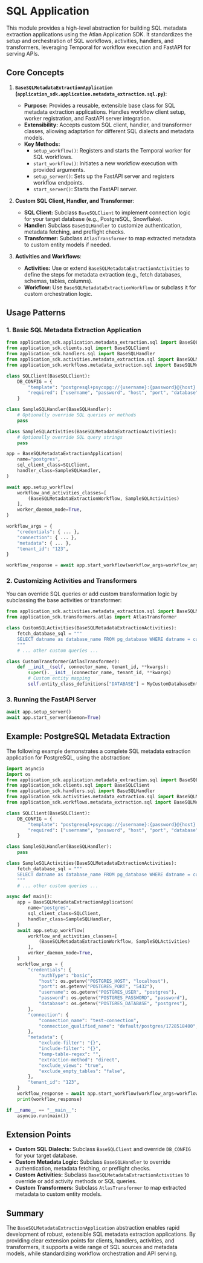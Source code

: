 # SQL Application

This module provides a high-level abstraction for building SQL metadata extraction applications using the Atlan Application SDK. It standardizes the setup and orchestration of SQL workflows, activities, handlers, and transformers, leveraging Temporal for workflow execution and FastAPI for serving APIs.

## Core Concepts

1.  **`BaseSQLMetadataExtractionApplication` (`application_sdk.application.metadata_extraction.sql.py`)**:
    *   **Purpose:** Provides a reusable, extensible base class for SQL metadata extraction applications. Handles workflow client setup, worker registration, and FastAPI server integration.
    *   **Extensibility:** Accepts custom SQL client, handler, and transformer classes, allowing adaptation for different SQL dialects and metadata models.
    *   **Key Methods:**
        - `setup_workflow()`: Registers and starts the Temporal worker for SQL workflows.
        - `start_workflow()`: Initiates a new workflow execution with provided arguments.
        - `setup_server()`: Sets up the FastAPI server and registers workflow endpoints.
        - `start_server()`: Starts the FastAPI server.

2.  **Custom SQL Client, Handler, and Transformer**:
    *   **SQL Client:** Subclass `BaseSQLClient` to implement connection logic for your target database (e.g., PostgreSQL, Snowflake).
    *   **Handler:** Subclass `BaseSQLHandler` to customize authentication, metadata fetching, and preflight checks.
    *   **Transformer:** Subclass `AtlasTransformer` to map extracted metadata to custom entity models if needed.

3.  **Activities and Workflows**:
    *   **Activities:** Use or extend `BaseSQLMetadataExtractionActivities` to define the steps for metadata extraction (e.g., fetch databases, schemas, tables, columns).
    *   **Workflow:** Use `BaseSQLMetadataExtractionWorkflow` or subclass it for custom orchestration logic.

## Usage Patterns

### 1. Basic SQL Metadata Extraction Application

```python
from application_sdk.application.metadata_extraction.sql import BaseSQLMetadataExtractionApplication
from application_sdk.clients.sql import BaseSQLClient
from application_sdk.handlers.sql import BaseSQLHandler
from application_sdk.activities.metadata_extraction.sql import BaseSQLMetadataExtractionActivities
from application_sdk.workflows.metadata_extraction.sql import BaseSQLMetadataExtractionWorkflow

class SQLClient(BaseSQLClient):
    DB_CONFIG = {
        "template": "postgresql+psycopg://{username}:{password}@{host}:{port}/{database}",
        "required": ["username", "password", "host", "port", "database"],
    }

class SampleSQLHandler(BaseSQLHandler):
    # Optionally override SQL queries or methods
    pass

class SampleSQLActivities(BaseSQLMetadataExtractionActivities):
    # Optionally override SQL query strings
    pass

app = BaseSQLMetadataExtractionApplication(
    name="postgres",
    sql_client_class=SQLClient,
    handler_class=SampleSQLHandler,
)

await app.setup_workflow(
    workflow_and_activities_classes=[
        (BaseSQLMetadataExtractionWorkflow, SampleSQLActivities)
    ],
    worker_daemon_mode=True,
)

workflow_args = {
    "credentials": { ... },
    "connection": { ... },
    "metadata": { ... },
    "tenant_id": "123",
}

workflow_response = await app.start_workflow(workflow_args=workflow_args)
```

### 2. Customizing Activities and Transformers

You can override SQL queries or add custom transformation logic by subclassing the base activities or transformer:

```python
from application_sdk.activities.metadata_extraction.sql import BaseSQLMetadataExtractionActivities
from application_sdk.transformers.atlas import AtlasTransformer

class CustomSQLActivities(BaseSQLMetadataExtractionActivities):
    fetch_database_sql = """
    SELECT datname as database_name FROM pg_database WHERE datname = current_database();
    """
    # ... other custom queries ...

class CustomTransformer(AtlasTransformer):
    def __init__(self, connector_name, tenant_id, **kwargs):
        super().__init__(connector_name, tenant_id, **kwargs)
        # Custom entity mapping
        self.entity_class_definitions["DATABASE"] = MyCustomDatabaseEntity
```

### 3. Running the FastAPI Server

```python
await app.setup_server()
await app.start_server(daemon=True)
```

## Example: PostgreSQL Metadata Extraction

The following example demonstrates a complete SQL metadata extraction application for PostgreSQL, using the abstraction:

```python
import asyncio
import os
from application_sdk.application.metadata_extraction.sql import BaseSQLMetadataExtractionApplication
from application_sdk.clients.sql import BaseSQLClient
from application_sdk.handlers.sql import BaseSQLHandler
from application_sdk.activities.metadata_extraction.sql import BaseSQLMetadataExtractionActivities
from application_sdk.workflows.metadata_extraction.sql import BaseSQLMetadataExtractionWorkflow

class SQLClient(BaseSQLClient):
    DB_CONFIG = {
        "template": "postgresql+psycopg://{username}:{password}@{host}:{port}/{database}",
        "required": ["username", "password", "host", "port", "database"],
    }

class SampleSQLHandler(BaseSQLHandler):
    pass

class SampleSQLActivities(BaseSQLMetadataExtractionActivities):
    fetch_database_sql = """
    SELECT datname as database_name FROM pg_database WHERE datname = current_database();
    """
    # ... other custom queries ...

async def main():
    app = BaseSQLMetadataExtractionApplication(
        name="postgres",
        sql_client_class=SQLClient,
        handler_class=SampleSQLHandler,
    )
    await app.setup_workflow(
        workflow_and_activities_classes=[
            (BaseSQLMetadataExtractionWorkflow, SampleSQLActivities)
        ],
        worker_daemon_mode=True,
    )
    workflow_args = {
        "credentials": {
            "authType": "basic",
            "host": os.getenv("POSTGRES_HOST", "localhost"),
            "port": os.getenv("POSTGRES_PORT", "5432"),
            "username": os.getenv("POSTGRES_USER", "postgres"),
            "password": os.getenv("POSTGRES_PASSWORD", "password"),
            "database": os.getenv("POSTGRES_DATABASE", "postgres"),
        },
        "connection": {
            "connection_name": "test-connection",
            "connection_qualified_name": "default/postgres/1728518400",
        },
        "metadata": {
            "exclude-filter": "{}",
            "include-filter": "{}",
            "temp-table-regex": "",
            "extraction-method": "direct",
            "exclude_views": "true",
            "exclude_empty_tables": "false",
        },
        "tenant_id": "123",
    }
    workflow_response = await app.start_workflow(workflow_args=workflow_args)
    print(workflow_response)

if __name__ == "__main__":
    asyncio.run(main())
```

## Extension Points

- **Custom SQL Dialects:** Subclass `BaseSQLClient` and override `DB_CONFIG` for your target database.
- **Custom Metadata Logic:** Subclass `BaseSQLHandler` to override authentication, metadata fetching, or preflight checks.
- **Custom Activities:** Subclass `BaseSQLMetadataExtractionActivities` to override or add activity methods or SQL queries.
- **Custom Transformers:** Subclass `AtlasTransformer` to map extracted metadata to custom entity models.

## Summary

The `BaseSQLMetadataExtractionApplication` abstraction enables rapid development of robust, extensible SQL metadata extraction applications. By providing clear extension points for clients, handlers, activities, and transformers, it supports a wide range of SQL sources and metadata models, while standardizing workflow orchestration and API serving.